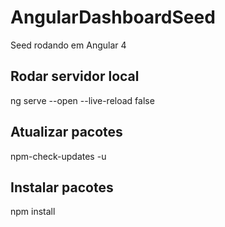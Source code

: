# AngularDashboardSeed

Seed rodando em Angular 4

## Rodar servidor local

ng serve --open --live-reload false

## Atualizar pacotes

npm-check-updates -u

## Instalar pacotes

npm install